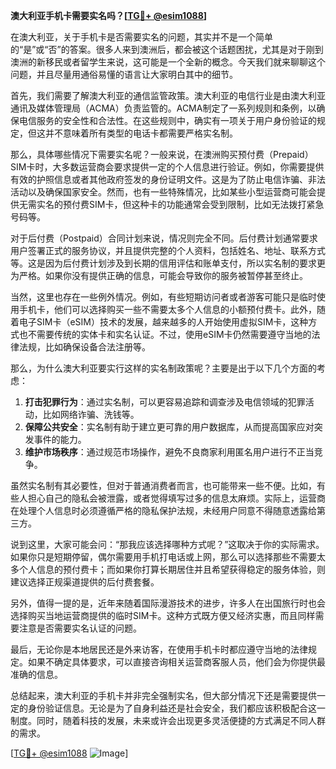 **澳大利亚手机卡需要实名吗？[[TG💪+ @esim1088](https://t.me/s/esim1088)]**

在澳大利亚，关于手机卡是否需要实名的问题，其实并不是一个简单的“是”或“否”的答案。很多人来到澳洲后，都会被这个话题困扰，尤其是对于刚到澳洲的新移民或者留学生来说，这可能是一个全新的概念。今天我们就来聊聊这个问题，并且尽量用通俗易懂的语言让大家明白其中的细节。

首先，我们需要了解澳大利亚的通信监管政策。澳大利亚的电信行业是由澳大利亚通讯及媒体管理局（ACMA）负责监管的。ACMA制定了一系列规则和条例，以确保电信服务的安全性和合法性。在这些规则中，确实有一项关于用户身份验证的规定，但这并不意味着所有类型的电话卡都需要严格实名制。

那么，具体哪些情况下需要实名呢？一般来说，在澳洲购买预付费（Prepaid）SIM卡时，大多数运营商会要求提供一定的个人信息进行验证。例如，你需要提供有效的护照信息或者其他政府签发的身份证明文件。这是为了防止电信诈骗、非法活动以及确保国家安全。然而，也有一些特殊情况，比如某些小型运营商可能会提供无需实名的预付费SIM卡，但这种卡的功能通常会受到限制，比如无法拨打紧急号码等。

对于后付费（Postpaid）合同计划来说，情况则完全不同。后付费计划通常要求用户签署正式的服务协议，并且提供完整的个人资料，包括姓名、地址、联系方式等。这是因为后付费计划涉及到长期的信用评估和账单支付，所以实名制的要求更为严格。如果你没有提供正确的信息，可能会导致你的服务被暂停甚至终止。

当然，这里也存在一些例外情况。例如，有些短期访问者或者游客可能只是临时使用手机卡，他们可以选择购买一些不需要太多个人信息的小额预付费卡。此外，随着电子SIM卡（eSIM）技术的发展，越来越多的人开始使用虚拟SIM卡，这种方式也不需要传统的实体卡和实名认证。不过，使用eSIM卡仍然需要遵守当地的法律法规，比如确保设备合法注册等。

那么，为什么澳大利亚要实行这样的实名制政策呢？主要是出于以下几个方面的考虑：

1. **打击犯罪行为**：通过实名制，可以更容易追踪和调查涉及电信领域的犯罪活动，比如网络诈骗、洗钱等。
2. **保障公共安全**：实名制有助于建立更可靠的用户数据库，从而提高国家应对突发事件的能力。
3. **维护市场秩序**：通过规范市场操作，避免不良商家利用匿名用户进行不正当竞争。

虽然实名制有其必要性，但对于普通消费者而言，也可能带来一些不便。比如，有些人担心自己的隐私会被泄露，或者觉得填写过多的信息太麻烦。实际上，运营商在处理个人信息时必须遵循严格的隐私保护法规，未经用户同意不得随意透露给第三方。

说到这里，大家可能会问：“那我应该选择哪种方式呢？”这取决于你的实际需求。如果你只是短期停留，偶尔需要用手机打电话或上网，那么可以选择那些不需要太多个人信息的预付费卡；而如果你打算长期居住并且希望获得稳定的服务体验，则建议选择正规渠道提供的后付费套餐。

另外，值得一提的是，近年来随着国际漫游技术的进步，许多人在出国旅行时也会选择购买当地运营商提供的临时SIM卡。这种方式既方便又经济实惠，而且同样需要注意是否需要实名认证的问题。

最后，无论你是本地居民还是外来访客，在使用手机卡时都应遵守当地的法律规定。如果不确定具体要求，可以直接咨询相关运营商客服人员，他们会为你提供最准确的信息。

总结起来，澳大利亚的手机卡并非完全强制实名，但大部分情况下还是需要提供一定的身份验证信息。无论是为了自身利益还是社会安全，我们都应该积极配合这一制度。同时，随着科技的发展，未来或许会出现更多灵活便捷的方式满足不同人群的需求。

[[TG💪+ @esim1088](https://t.me/s/esim1088) ![Image](https://i.postimg.cc/4NQfJmqS/Snipaste-2025-05-13-00-14-12.png)]